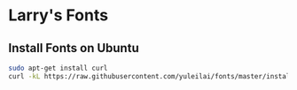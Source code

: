 Larry's Fonts
======

Install Fonts on Ubuntu
---

```bash
sudo apt-get install curl
curl -kL https://raw.githubusercontent.com/yuleilai/fonts/master/install.sh | bash
```
